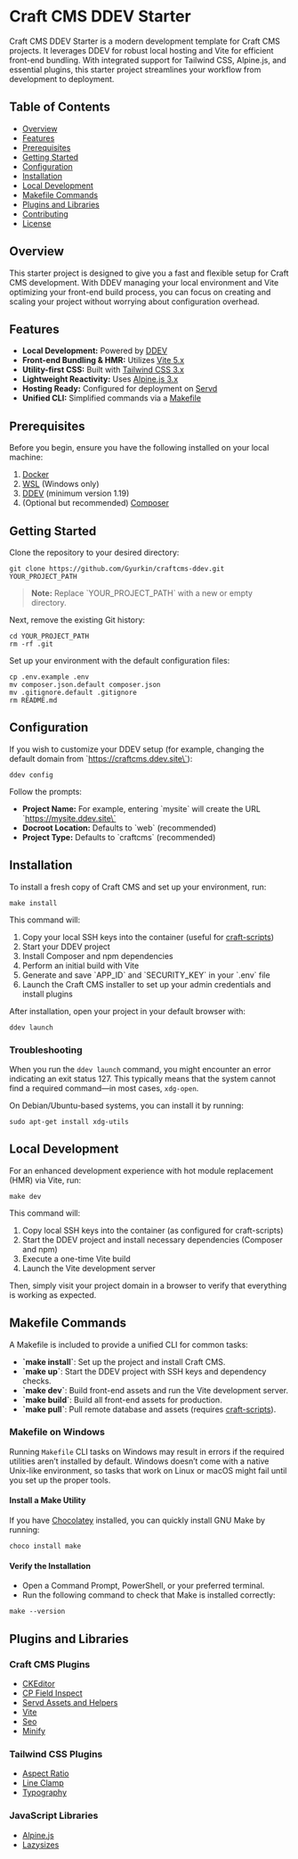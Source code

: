 # Craft CMS DDEV Starter

Craft CMS DDEV Starter is a modern development template for Craft CMS projects. It leverages DDEV for robust local hosting and Vite for efficient front-end bundling. With integrated support for Tailwind CSS, Alpine.js, and essential plugins, this starter project streamlines your workflow from development to deployment.

## Table of Contents

- [Overview](#overview)
- [Features](#features)
- [Prerequisites](#prerequisites)
- [Getting Started](#getting-started)
- [Configuration](#configuration)
- [Installation](#installation)
- [Local Development](#local-development)
- [Makefile Commands](#makefile-commands)
- [Plugins and Libraries](#plugins-and-libraries)
- [Contributing](#contributing)
- [License](#license)

## Overview

This starter project is designed to give you a fast and flexible setup for Craft CMS development. With DDEV managing your local environment and Vite optimizing your front-end build process, you can focus on creating and scaling your project without worrying about configuration overhead.

## Features

- **Local Development:** Powered by [DDEV](https://ddev.readthedocs.io/)
- **Front-end Bundling & HMR:** Utilizes [Vite 5.x](https://vitejs.dev/)
- **Utility-first CSS:** Built with [Tailwind CSS 3.x](https://tailwindcss.com)
- **Lightweight Reactivity:** Uses [Alpine.js 3.x](https://alpinejs.dev/)
- **Hosting Ready:** Configured for deployment on [Servd](https://servd.host/)
- **Unified CLI:** Simplified commands via a [Makefile](https://www.gnu.org/software/make/manual/make.html)

## Prerequisites

Before you begin, ensure you have the following installed on your local machine:

1. [Docker](https://www.docker.com/)
2. [WSL](https://learn.microsoft.com/en-us/windows/wsl/install) (Windows only)
2. [DDEV](https://ddev.readthedocs.io/) (minimum version 1.19)
3. (Optional but recommended) [Composer](https://getcomposer.org/)

## Getting Started

Clone the repository to your desired directory:

```shell
git clone https://github.com/Gyurkin/craftcms-ddev.git YOUR_PROJECT_PATH
```

> **Note:** Replace \`YOUR_PROJECT_PATH\` with a new or empty directory.

Next, remove the existing Git history:

```shell
cd YOUR_PROJECT_PATH
rm -rf .git
```

Set up your environment with the default configuration files:

```shell
cp .env.example .env
mv composer.json.default composer.json
mv .gitignore.default .gitignore
rm README.md
```

## Configuration

If you wish to customize your DDEV setup (for example, changing the default domain from \`https://craftcms.ddev.site\`):

```shell
ddev config
```

Follow the prompts:
- **Project Name:** For example, entering \`mysite\` will create the URL \`https://mysite.ddev.site\`
- **Docroot Location:** Defaults to \`web\` (recommended)
- **Project Type:** Defaults to \`craftcms\` (recommended)

## Installation

To install a fresh copy of Craft CMS and set up your environment, run:

```shell
make install
```

This command will:

1. Copy your local SSH keys into the container (useful for [craft-scripts](https://github.com/nystudio107/craft-scripts/))
2. Start your DDEV project
3. Install Composer and npm dependencies
4. Perform an initial build with Vite
5. Generate and save \`APP_ID\` and \`SECURITY_KEY\` in your \`.env\` file
6. Launch the Craft CMS installer to set up your admin credentials and install plugins

After installation, open your project in your default browser with:

```shell
ddev launch
```

### Troubleshooting

When you run the `ddev launch` command, you might encounter an error indicating an exit status 127. 
This typically means that the system cannot find a required command—in most cases, `xdg-open`.

On Debian/Ubuntu-based systems, you can install it by running:

```shell
sudo apt-get install xdg-utils
```

## Local Development

For an enhanced development experience with hot module replacement (HMR) via Vite, run:

```shell
make dev
```

This command will:

1. Copy local SSH keys into the container (as configured for craft-scripts)
2. Start the DDEV project and install necessary dependencies (Composer and npm)
3. Execute a one-time Vite build
4. Launch the Vite development server

Then, simply visit your project domain in a browser to verify that everything is working as expected.

## Makefile Commands

A Makefile is included to provide a unified CLI for common tasks:

- **\`make install\`**: Set up the project and install Craft CMS.
- **\`make up\`**: Start the DDEV project with SSH keys and dependency checks.
- **\`make dev\`**: Build front-end assets and run the Vite development server.
- **\`make build\`**: Build all front-end assets for production.
- **\`make pull\`**: Pull remote database and assets (requires [craft-scripts](https://github.com/nystudio107/craft-scripts/)).

### Makefile on Windows

Running `Makefile` CLI tasks on Windows may result in errors if the required utilities aren’t installed by default. Windows doesn’t come with a native Unix-like environment, so tasks that work on Linux or macOS might fail until you set up the proper tools.

#### Install a Make Utility

If you have [Chocolatey](https://chocolatey.org/) installed, you can quickly install GNU Make by running:

```shell
choco install make
```

#### Verify the Installation

- Open a Command Prompt, PowerShell, or your preferred terminal.
- Run the following command to check that Make is installed correctly:

```shell
make --version
```

## Plugins and Libraries

### Craft CMS Plugins

- [CKEditor](https://plugins.craftcms.com/ckeditor)
- [CP Field Inspect](https://plugins.craftcms.com/cp-field-inspect)
- [Servd Assets and Helpers](https://github.com/servdhost/craft-asset-storage)
- [Vite](https://github.com/nystudio107/craft-vite)
- [Seo](https://github.com/ethercreative/seo)
- [Minify](https://github.com/nystudio107/craft-minify)

### Tailwind CSS Plugins

- [Aspect Ratio](https://github.com/tailwindlabs/tailwindcss-aspect-ratio)
- [Line Clamp](https://github.com/tailwindlabs/tailwindcss-line-clamp)
- [Typography](https://github.com/tailwindlabs/tailwindcss-typography)

### JavaScript Libraries

- [Alpine.js](https://alpinejs.dev/)
- [Lazysizes](https://afarkas.github.io/lazysizes/)
